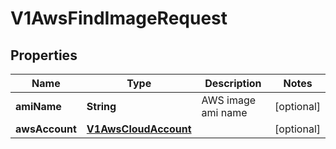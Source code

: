 # V1AwsFindImageRequest

## Properties
Name | Type | Description | Notes
------------ | ------------- | ------------- | -------------
**amiName** | **String** | AWS image ami name |  [optional]
**awsAccount** | [**V1AwsCloudAccount**](V1AwsCloudAccount.md) |  |  [optional]
